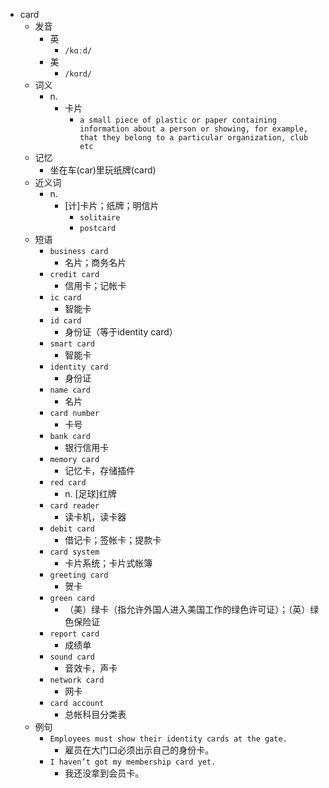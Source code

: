 - card
  - 发音
    - 英
      - `/kɑːd/`
    - 美
      - `/kɑrd/`
  - 词义
    - n.
      - 卡片
        - `a small piece of plastic or paper containing information about a person or showing, for example, that they belong to a particular organization, club etc`
  - 记忆
    - 坐在车(car)里玩纸牌(card)
  - 近义词
    - n.
      - [计]卡片；纸牌；明信片
        - `solitaire`
        - `postcard`
  - 短语
    - `business card`
      - 名片；商务名片 
    - `credit card`
      - 信用卡；记帐卡 
    - `ic card`
      - 智能卡 
    - `id card`
      - 身份证（等于identity card） 
    - `smart card`
      - 智能卡 
    - `identity card`
      - 身份证 
    - `name card`
      - 名片 
    - `card number`
      - 卡号 
    - `bank card`
      - 银行信用卡 
    - `memory card`
      - 记忆卡，存储插件 
    - `red card`
      - n. [足球]红牌 
    - `card reader`
      - 读卡机，读卡器 
    - `debit card`
      - 借记卡；签帐卡；提款卡 
    - `card system`
      - 卡片系统；卡片式帐簿 
    - `greeting card`
      - 贺卡 
    - `green card`
      - （美）绿卡（指允许外国人进入美国工作的绿色许可证）；（英）绿色保险证 
    - `report card`
      - 成绩单 
    - `sound card`
      - 音效卡，声卡 
    - `network card`
      - 网卡 
    - `card account`
      - 总帐科目分类表 
  - 例句
    - `Employees must show their identity cards at the gate.`
      - 雇员在大门口必须出示自己的身份卡。
    - `I haven’t got my membership card yet.`
      - 我还没拿到会员卡。

